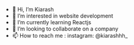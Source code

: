 - 👋 Hi, I’m Kiarash
- 👀 I’m interested in website development
- 🌱 I’m currently learning Reactjs
- 💞️ I’m looking to collaborate on a company
- 📫 How to reach me : instagram: @kiarashhh_

<!---
Kiarash-ir/Kiarash-ir is a ✨ special ✨ repository because its `README.md` (this file) appears on your GitHub profile.
You can click the Preview link to take a look at your changes.
--->
